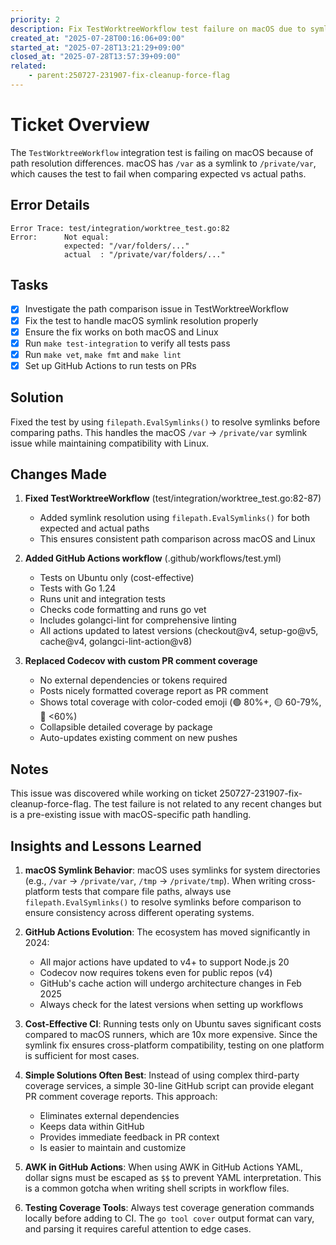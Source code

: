 ```yaml
---
priority: 2
description: Fix TestWorktreeWorkflow test failure on macOS due to symlink path resolution
created_at: "2025-07-28T00:16:06+09:00"
started_at: "2025-07-28T13:21:29+09:00"
closed_at: "2025-07-28T13:57:39+09:00"
related:
    - parent:250727-231907-fix-cleanup-force-flag
---
```


# Ticket Overview

The `TestWorktreeWorkflow` integration test is failing on macOS because of path resolution differences. macOS has `/var` as a symlink to `/private/var`, which causes the test to fail when comparing expected vs actual paths.

## Error Details

```
Error Trace: test/integration/worktree_test.go:82
Error:      Not equal: 
            expected: "/var/folders/..."
            actual  : "/private/var/folders/..."
```

## Tasks
- [x] Investigate the path comparison issue in TestWorktreeWorkflow
- [x] Fix the test to handle macOS symlink resolution properly
- [x] Ensure the fix works on both macOS and Linux
- [x] Run `make test-integration` to verify all tests pass
- [x] Run `make vet`, `make fmt` and `make lint`
- [x] Set up GitHub Actions to run tests on PRs

## Solution

Fixed the test by using `filepath.EvalSymlinks()` to resolve symlinks before comparing paths. This handles the macOS `/var` → `/private/var` symlink issue while maintaining compatibility with Linux.

## Changes Made

1. **Fixed TestWorktreeWorkflow** (test/integration/worktree_test.go:82-87)
   - Added symlink resolution using `filepath.EvalSymlinks()` for both expected and actual paths
   - This ensures consistent path comparison across macOS and Linux

2. **Added GitHub Actions workflow** (.github/workflows/test.yml)
   - Tests on Ubuntu only (cost-effective)
   - Tests with Go 1.24
   - Runs unit and integration tests
   - Checks code formatting and runs go vet
   - Includes golangci-lint for comprehensive linting
   - All actions updated to latest versions (checkout@v4, setup-go@v5, cache@v4, golangci-lint-action@v8)

3. **Replaced Codecov with custom PR comment coverage**
   - No external dependencies or tokens required
   - Posts nicely formatted coverage report as PR comment
   - Shows total coverage with color-coded emoji (🟢 80%+, 🟡 60-79%, 🔴 <60%)
   - Collapsible detailed coverage by package
   - Auto-updates existing comment on new pushes

## Notes

This issue was discovered while working on ticket 250727-231907-fix-cleanup-force-flag. The test failure is not related to any recent changes but is a pre-existing issue with macOS-specific path handling.

## Insights and Lessons Learned

1. **macOS Symlink Behavior**: macOS uses symlinks for system directories (e.g., `/var` → `/private/var`, `/tmp` → `/private/tmp`). When writing cross-platform tests that compare file paths, always use `filepath.EvalSymlinks()` to resolve symlinks before comparison to ensure consistency across different operating systems.

2. **GitHub Actions Evolution**: The ecosystem has moved significantly in 2024:
   - All major actions have updated to v4+ to support Node.js 20
   - Codecov now requires tokens even for public repos (v4)
   - GitHub's cache action will undergo architecture changes in Feb 2025
   - Always check for the latest versions when setting up workflows

3. **Cost-Effective CI**: Running tests only on Ubuntu saves significant costs compared to macOS runners, which are 10x more expensive. Since the symlink fix ensures cross-platform compatibility, testing on one platform is sufficient for most cases.

4. **Simple Solutions Often Best**: Instead of using complex third-party coverage services, a simple 30-line GitHub script can provide elegant PR comment coverage reports. This approach:
   - Eliminates external dependencies
   - Keeps data within GitHub
   - Provides immediate feedback in PR context
   - Is easier to maintain and customize

5. **AWK in GitHub Actions**: When using AWK in GitHub Actions YAML, dollar signs must be escaped as `$$` to prevent YAML interpretation. This is a common gotcha when writing shell scripts in workflow files.

6. **Testing Coverage Tools**: Always test coverage generation commands locally before adding to CI. The `go tool cover` output format can vary, and parsing it requires careful attention to edge cases.
